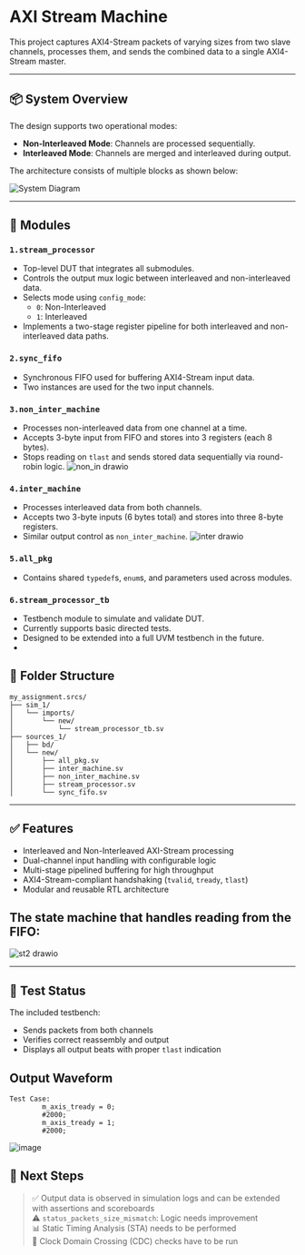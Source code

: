 # AXI Stream Machine

This project captures AXI4-Stream packets of varying sizes from two slave channels, processes them, and sends the combined data to a single AXI4-Stream master.

---

## 📦 System Overview

The design supports two operational modes:
- **Non-Interleaved Mode**: Channels are processed sequentially.
- **Interleaved Mode**: Channels are merged and interleaved during output.

The architecture consists of multiple blocks as shown below:

![System Diagram](https://github.com/user-attachments/assets/89bafd98-bf38-4200-9749-0bc495d99658)

---

## 🔧 Modules

### `1.stream_processor`
- Top-level DUT that integrates all submodules.
- Controls the output mux logic between interleaved and non-interleaved data.
- Selects mode using `config_mode`:
  - `0`: Non-Interleaved
  - `1`: Interleaved
- Implements a two-stage register pipeline for both interleaved and non-interleaved data paths.

### `2.sync_fifo`
- Synchronous FIFO used for buffering AXI4-Stream input data.
- Two instances are used for the two input channels.

### `3.non_inter_machine`
- Processes non-interleaved data from one channel at a time.
- Accepts 3-byte input from FIFO and stores into 3 registers (each 8 bytes).
- Stops reading on `tlast` and sends stored data sequentially via round-robin logic.
![non_in drawio](https://github.com/user-attachments/assets/3a4636fc-c9bb-436b-98bc-808b5ab55f98)

### `4.inter_machine`
- Processes interleaved data from both channels.
- Accepts two 3-byte inputs (6 bytes total) and stores into three 8-byte registers.
- Similar output control as `non_inter_machine`.
![inter drawio](https://github.com/user-attachments/assets/aca4c1e7-94ec-4044-ade0-eb7493710550)

### `5.all_pkg`
- Contains shared `typedef`s, `enum`s, and parameters used across modules.

### `6.stream_processor_tb`
- Testbench module to simulate and validate DUT.
- Currently supports basic directed tests.
- Designed to be extended into a full UVM testbench in the future.
- 
## 📁 Folder Structure
```
my_assignment.srcs/
├── sim_1/
│   └── imports/
│       └── new/
│           └── stream_processor_tb.sv
├── sources_1/
│   ├── bd/
│   └── new/
│       ├── all_pkg.sv
│       ├── inter_machine.sv
│       ├── non_inter_machine.sv
│       ├── stream_processor.sv
│       └── sync_fifo.sv
```
---

## ✅ Features

- Interleaved and Non-Interleaved AXI-Stream processing
- Dual-channel input handling with configurable logic
- Multi-stage pipelined buffering for high throughput
- AXI4-Stream-compliant handshaking (`tvalid`, `tready`, `tlast`)
- Modular and reusable RTL architecture

## The state machine that handles reading from the FIFO:

![st2 drawio](https://github.com/user-attachments/assets/abc549ad-7946-4db2-8af7-8fd91fe0a601)



---

## 🔬 Test Status

The included testbench:
- Sends packets from both channels
- Verifies correct reassembly and output
- Displays all output beats with proper `tlast` indication

## Output Waveform
```
Test Case:
        m_axis_tready = 0;
        #2000;
        m_axis_tready = 1;
        #2000;
```
![image](https://github.com/user-attachments/assets/682eaaca-c678-4764-8157-c0c55feb8a5b)


## 🚧 Next Steps

> ✅ Output data is observed in simulation logs and can be extended with assertions and scoreboards  
> ⚠️ `status_packets_size_mismatch`: Logic needs improvement  
> 📊 Static Timing Analysis (STA) needs to be performed  
> 🔄 Clock Domain Crossing (CDC) checks have to be run  
